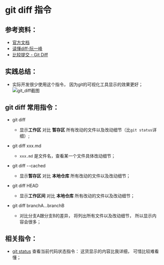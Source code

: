 # git diff 指令

## 参考资料：
* [官方文档](https://git-scm.com/docs/git-diff)
* [读懂diff-阮一峰](http://www.ruanyifeng.com/blog/2012/08/how_to_read_diff.html)
* [比较提交 - Git Diff](http://gitbook.liuhui998.com/3_5.html)

## 实践总结：
* 实际开发很少使用这个指令， 因为git的可视化工具显示的效果更好；
![git_diff截图](https://github.com/wteam-xq/testGit/blob/master/learn_log/log_img/git_diff_s1.png)

## git diff 常用指令：
* git diff
	* 显示**工作区** 对比 **暂存区** 所有改动的文件以及改动细节（比`git status`详细）;

* git diff xxx.md
	* `xxx.md` 是文件名，查看某一个文件具体改动细节；

* git diff --cached
	* 显示**暂存区** 对比 **本地仓库** 所有改动的文件以及改动细节；

* git diff HEAD
	* 显示**工作区间** 对比 **本地仓库** 所有改动的文件以及改动细节；

* git diff branchA...branchB
	* 对比分支A跟分支B的差异， 将列出所有文件以及改动细节， 所以显示内容会很多；

## 相关指令：
* [git status](https://github.com/wteam-xq/testGit/blob/master/learn_log/git_status.md) 查看当前代码状态指令： 这货显示的内容比我详细， 可惜比较难看懂；

